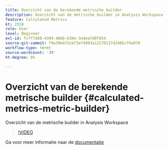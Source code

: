 ```yaml
---
title: Overzicht van de berekende metrische builder
description: Overzicht van de metrische builder in Analysis Workspace
feature: Calculated Metrics
kt: 2318
role: User
level: Beginner
exl-id: fcfffd68-4394-48db-b38e-3a4ea7d0f854
source-git-commit: f9e39eb73cb73ef4993a12270137d2405cf4a978
workflow-type: tm+mt
source-wordcount: '39'
ht-degree: 0%

---
```


# Overzicht van de berekende metrische builder {#calculated-metrics-metric-builder}

Overzicht van de metrische builder in Analysis Workspace

>[!VIDEO](https://video.tv.adobe.com/v/25411/?quality=12&learn=on)

Ga voor meer informatie naar de [documentatie](https://experienceleague.adobe.com/docs/analytics/components/calculated-metrics/calcmetric-workflow/cm-build-metrics.html)
